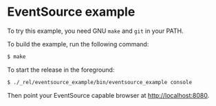 EventSource example
===================

To try this example, you need GNU `make` and `git` in your PATH.

To build the example, run the following command:

``` bash
$ make
```

To start the release in the foreground:

``` bash
$ ./_rel/eventsource_example/bin/eventsource_example console
```

Then point your EventSource capable browser at
[http://localhost:8080](http://localhost:8080).
